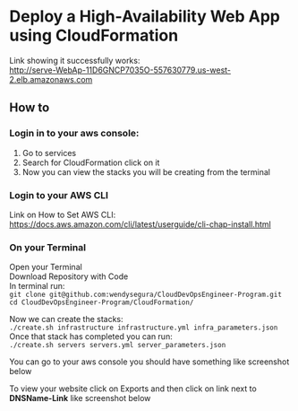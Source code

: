 # Deploy a High-Availability Web App using CloudFormation

Link showing it successfully works:</br>
http://serve-WebAp-11D6GNCP7035O-557630779.us-west-2.elb.amazonaws.com

## How to

### Login in to your aws console:</br>
1) Go to services
2) Search for CloudFormation click on it
3) Now you can view the stacks you will be creating from the terminal

### Login to your AWS CLI 
Link on How to Set AWS CLI: https://docs.aws.amazon.com/cli/latest/userguide/cli-chap-install.html </br>

### On your Terminal
Open your Terminal </br>
Download Repository with Code </br>
In terminal run:</br>
`git clone git@github.com:wendysegura/CloudDevOpsEngineer-Program.git`</br>
`cd CloudDevOpsEngineer-Program/CloudFormation/`</br>

Now we can create the stacks:</br>
`./create.sh infrastructure infrastructure.yml infra_parameters.json`</br>
Once that stack has completed you can run:</br>
`./create.sh servers servers.yml server_parameters.json`</br>

You can go to your aws console you should have something like screenshot below </br>


To view your website click on Exports and then click on link next to **DNSName-Link** like screenshot below</br>




